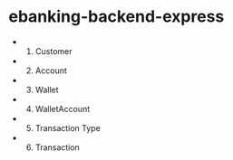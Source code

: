 # ebanking-backend-express

* 1. Customer   
* 2. Account
* 3. Wallet
* 4. WalletAccount
* 5. Transaction Type
* 6. Transaction
